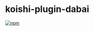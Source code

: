 # koishi-plugin-dabai

[![npm](https://img.shields.io/npm/v/koishi-plugin-dabai?style=flat-square)](https://www.npmjs.com/package/koishi-plugin-dabai)



